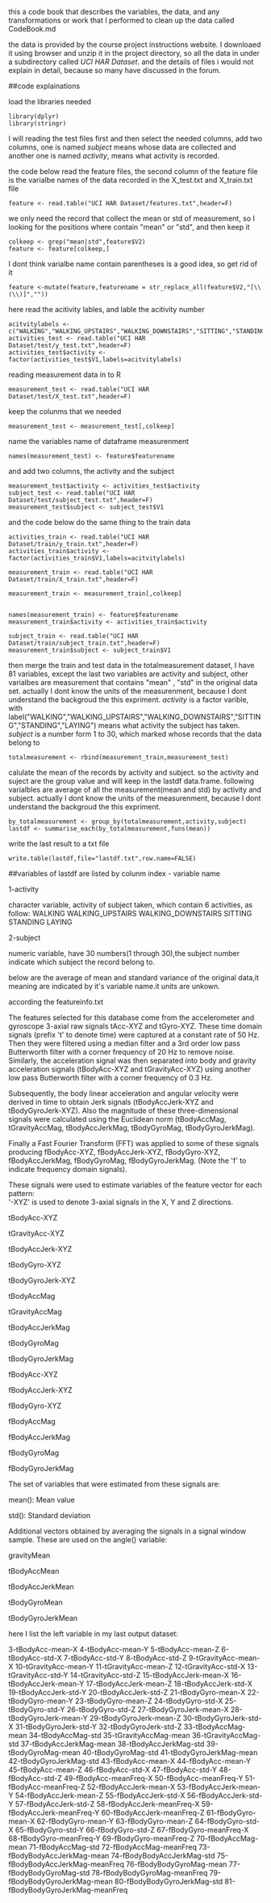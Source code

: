  this a code book that describes the variables, the data, and any transformations or work that I performed to clean up the data called CodeBook.md
 
the data is provided by the course project instructions website. I downloaed it using browser and unzip it in the project directory, so all the data in under a subdirectory called *UCI HAR Dataset*. and the details of files i would not explain in detail, because so many have discussed in the forum.

 
##code explainations

load the libraries needed
```{r}
library(dplyr)
library(stringr)
```

I will reading the test files first and then select the needed columns, add two columns, one is  named *subject* means whose data are collected and another one is named *activity*, means what activity is recorded.


the code below read the feature files, the second column of the feature file is the varialbe names of the data recorded in the X_test.txt and  X_train.txt file 
```{r}
feature <- read.table("UCI HAR Dataset/features.txt",header=F)
```
we only need the record that collect the mean or std of measurement, so I looking for the positions where contain "mean" or "std", and then keep it
```{r}
colkeep <- grep("mean|std",feature$V2)
feature <- feature[colkeep,]
```

I dont think varialbe name contain parentheses  is a good idea, so get rid of it
```{r}
feature <-mutate(feature,featurename = str_replace_all(feature$V2,"[\\(\\)]",""))
```

here read the acitivity lables, and lable the acitivity number
```{r}
acitvitylabels <- c("WALKING","WALKING_UPSTAIRS","WALKING_DOWNSTAIRS","SITTING","STANDING","LAYING")
activities_test <- read.table("UCI HAR Dataset/test/y_test.txt",header=F)
activities_test$activity <- factor(activities_test$V1,labels=acitvitylabels)
```


reading measurement data in to R
```{r}
measurement_test <- read.table("UCI HAR Dataset/test/X_test.txt",header=F)
```

keep the colunms that we needed
```{r}
measurement_test <- measurement_test[,colkeep]
```

name the variables name of dataframe measurenment
```{r}
names(measurement_test) <- feature$featurename
```

and add two columns, the activity and the subject
```{r}
measurement_test$activity <- activities_test$activity
subject_test <- read.table("UCI HAR Dataset/test/subject_test.txt",header=F)
measurement_test$subject <- subject_test$V1
```


and the code below do the same thing to the train data

```{r}
activities_train <- read.table("UCI HAR Dataset/train/y_train.txt",header=F)
activities_train$activity <- factor(activities_train$V1,labels=acitvitylabels)

measurement_train <- read.table("UCI HAR Dataset/train/X_train.txt",header=F)

measurement_train <- measurement_train[,colkeep]


names(measurement_train) <- feature$featurename
measurement_train$activity <- activities_train$activity

subject_train <- read.table("UCI HAR Dataset/train/subject_train.txt",header=F)
measurement_train$subject <- subject_train$V1
```

then merge the train and test data
in the totalmeasurement dataset, I have 81 variables, except the last two variables are activity and subject, other varialbes are measurement that contains "mean" , "std"  in the original data set.  actually I dont know the units of the measurenment, because I dont understand the backgroud the this expriment.
*activity* is a factor varible, with label("WALKING","WALKING_UPSTAIRS","WALKING_DOWNSTAIRS","SITTING","STANDING","LAYING") means what activity the subject has taken.
*subject* is a number form 1 to 30, which marked whose records that the data  belong to

```{r}
totalmeasurement <- rbind(measurement_train,measurement_test)
```


calulate the mean of the records by activity and subject.
so the activity and suject are the group value and will keep in the lastdf data.frame. following varialbles are average of all the measurement(mean and std) by activity and subject. actually I dont know the units of the measurenment, because I dont understand the backgroud the this expriment.
```{r}
by_totalmeasurement <- group_by(totalmeasurement,activity,subject)
lastdf <- summarise_each(by_totalmeasurement,funs(mean)) 
```

write the last result to a txt file 
```{r}
write.table(lastdf,file="lastdf.txt",row.name=FALSE)
```

##variables of lastdf are listed by  colunm index - variable name 

1-activity 

  character variable,  activity of subject taken, which contain 6 activities, as follow:
  WALKING
  WALKING_UPSTAIRS
  WALKING_DOWNSTAIRS
  SITTING
  STANDING
  LAYING
  
2-subject

  numeric variable, have 30 numbers(1 through 30),the subject number indicate which subject the record belong to.
  
  
below are the average  of mean and standard variance of the original data,it meaning are indicated by it's variable name.it units are unkown.



according the featureinfo.txt


The features selected for this database come from the accelerometer and gyroscope 3-axial raw signals tAcc-XYZ and tGyro-XYZ. These time domain signals (prefix 't' to denote time) were captured at a constant rate of 50 Hz. Then they were filtered using a median filter and a 3rd order low pass Butterworth filter with a corner frequency of 20 Hz to remove noise. Similarly, the acceleration signal was then separated into body and gravity acceleration signals (tBodyAcc-XYZ and tGravityAcc-XYZ) using another low pass Butterworth filter with a corner frequency of 0.3 Hz. 



Subsequently, the body linear acceleration and angular velocity were derived in time to obtain Jerk signals (tBodyAccJerk-XYZ and tBodyGyroJerk-XYZ). Also the magnitude of these three-dimensional signals were calculated using the Euclidean norm (tBodyAccMag, tGravityAccMag, tBodyAccJerkMag, tBodyGyroMag, tBodyGyroJerkMag). 



Finally a Fast Fourier Transform (FFT) was applied to some of these signals producing fBodyAcc-XYZ, fBodyAccJerk-XYZ, fBodyGyro-XYZ, fBodyAccJerkMag, fBodyGyroMag, fBodyGyroJerkMag. (Note the 'f' to indicate frequency domain signals). 



These signals were used to estimate variables of the feature vector for each pattern:  
'-XYZ' is used to denote 3-axial signals in the X, Y and Z directions.

tBodyAcc-XYZ


tGravityAcc-XYZ


tBodyAccJerk-XYZ


tBodyGyro-XYZ


tBodyGyroJerk-XYZ


tBodyAccMag


tGravityAccMag


tBodyAccJerkMag


tBodyGyroMag


tBodyGyroJerkMag


fBodyAcc-XYZ


fBodyAccJerk-XYZ


fBodyGyro-XYZ


fBodyAccMag


fBodyAccJerkMag


fBodyGyroMag




fBodyGyroJerkMag



The set of variables that were estimated from these signals are: 


mean(): Mean value


std(): Standard deviation


Additional vectors obtained by averaging the signals in a signal window sample. These are used on the angle() variable:


gravityMean


tBodyAccMean


tBodyAccJerkMean


tBodyGyroMean


tBodyGyroJerkMean




here I list the left variable in my last output dataset:


3-tBodyAcc-mean-X
4-tBodyAcc-mean-Y
5-tBodyAcc-mean-Z
6-tBodyAcc-std-X
7-tBodyAcc-std-Y
8-tBodyAcc-std-Z
9-tGravityAcc-mean-X
10-tGravityAcc-mean-Y
11-tGravityAcc-mean-Z
12-tGravityAcc-std-X
13-tGravityAcc-std-Y
14-tGravityAcc-std-Z
15-tBodyAccJerk-mean-X
16-tBodyAccJerk-mean-Y
17-tBodyAccJerk-mean-Z
18-tBodyAccJerk-std-X
19-tBodyAccJerk-std-Y
20-tBodyAccJerk-std-Z
21-tBodyGyro-mean-X
22-tBodyGyro-mean-Y
23-tBodyGyro-mean-Z
24-tBodyGyro-std-X
25-tBodyGyro-std-Y
26-tBodyGyro-std-Z
27-tBodyGyroJerk-mean-X
28-tBodyGyroJerk-mean-Y
29-tBodyGyroJerk-mean-Z
30-tBodyGyroJerk-std-X
31-tBodyGyroJerk-std-Y
32-tBodyGyroJerk-std-Z
33-tBodyAccMag-mean
34-tBodyAccMag-std
35-tGravityAccMag-mean
36-tGravityAccMag-std
37-tBodyAccJerkMag-mean
38-tBodyAccJerkMag-std
39-tBodyGyroMag-mean
40-tBodyGyroMag-std
41-tBodyGyroJerkMag-mean
42-tBodyGyroJerkMag-std
43-fBodyAcc-mean-X
44-fBodyAcc-mean-Y
45-fBodyAcc-mean-Z
46-fBodyAcc-std-X
47-fBodyAcc-std-Y
48-fBodyAcc-std-Z
49-fBodyAcc-meanFreq-X
50-fBodyAcc-meanFreq-Y
51-fBodyAcc-meanFreq-Z
52-fBodyAccJerk-mean-X
53-fBodyAccJerk-mean-Y
54-fBodyAccJerk-mean-Z
55-fBodyAccJerk-std-X
56-fBodyAccJerk-std-Y
57-fBodyAccJerk-std-Z
58-fBodyAccJerk-meanFreq-X
59-fBodyAccJerk-meanFreq-Y
60-fBodyAccJerk-meanFreq-Z
61-fBodyGyro-mean-X
62-fBodyGyro-mean-Y
63-fBodyGyro-mean-Z
64-fBodyGyro-std-X
65-fBodyGyro-std-Y
66-fBodyGyro-std-Z
67-fBodyGyro-meanFreq-X
68-fBodyGyro-meanFreq-Y
69-fBodyGyro-meanFreq-Z
70-fBodyAccMag-mean
71-fBodyAccMag-std
72-fBodyAccMag-meanFreq
73-fBodyBodyAccJerkMag-mean
74-fBodyBodyAccJerkMag-std
75-fBodyBodyAccJerkMag-meanFreq
76-fBodyBodyGyroMag-mean
77-fBodyBodyGyroMag-std
78-fBodyBodyGyroMag-meanFreq
79-fBodyBodyGyroJerkMag-mean
80-fBodyBodyGyroJerkMag-std
81-fBodyBodyGyroJerkMag-meanFreq


